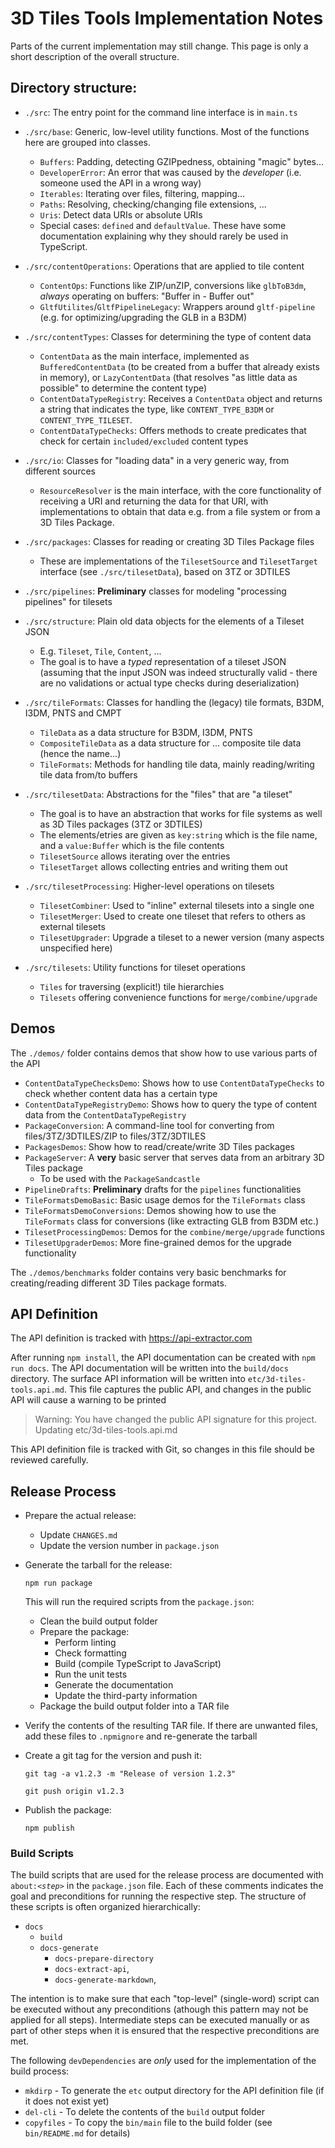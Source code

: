 # 3D Tiles Tools Implementation Notes

Parts of the current implementation may still change. This page is only a short description of the overall structure.

## Directory structure:

- `./src`: The entry point for the command line interface is in `main.ts`

- `./src/base`: Generic, low-level utility functions.
  Most of the functions here are grouped into classes.
  - `Buffers`: Padding, detecting GZIPpedness, obtaining "magic" bytes...
  - `DeveloperError`: An error that was caused by the _developer_ (i.e. someone used the API in a wrong way)
  - `Iterables`: Iterating over files, filtering, mapping...
  - `Paths`: Resolving, checking/changing file extensions, ...
  - `Uris`: Detect data URIs or absolute URIs
  - Special cases: `defined` and `defaultValue`. These have some documentation explaining why they should rarely be used in TypeScript.

- `./src/contentOperations`: Operations that are applied to tile content
  - `ContentOps`: Functions like ZIP/unZIP, conversions like `glbToB3dm`, _always_ operating on buffers: "Buffer in - Buffer out"
  - `GltfUtilites`/`GltfPipelineLegacy`: Wrappers around `gltf-pipeline` (e.g. for optimizing/upgrading the GLB in a B3DM)

- `./src/contentTypes`: Classes for determining the type of content data
  - `ContentData` as the main interface, implemented as `BufferedContentData` (to be created from a buffer that already exists in memory), or `LazyContentData` (that resolves "as little data as possible" to determine the content type)
  - `ContentDataTypeRegistry`: Receives a `ContentData` object and returns a string that indicates the type, like `CONTENT_TYPE_B3DM` or `CONTENT_TYPE_TILESET`.
  - `ContentDataTypeChecks`: Offers methods to create predicates that check for certain `included/excluded` content types

- `./src/io`: Classes for "loading data" in a very generic way, from different sources
  - `ResourceResolver` is the main interface, with the core functionality of receiving a URI and returning the data for that URI, with implementations to obtain that data e.g. from a file system or from a 3D Tiles Package.

- `./src/packages`: Classes for reading or creating 3D Tiles Package files
  - These are implementations of the `TilesetSource` and `TilesetTarget` interface (see `./src/tilesetData`), based on 3TZ or 3DTILES

- `./src/pipelines`: **Preliminary** classes for modeling "processing pipelines" for tilesets

- `./src/structure`: Plain old data objects for the elements of a Tileset JSON
  - E.g. `Tileset`, `Tile`, `Content`, ...
  - The goal is to have a _typed_ representation of a tileset JSON (assuming that the input JSON was indeed structurally valid - there are no validations or actual type checks during deserialization)

- `./src/tileFormats`: Classes for handling the (legacy) tile formats, B3DM, I3DM, PNTS and CMPT
  - `TileData` as a data structure for B3DM, I3DM, PNTS
  - `CompositeTileData` as a data structure for ... composite tile data (hence the name...)
  - `TileFormats`: Methods for handling tile data, mainly reading/writing tile data from/to buffers

- `./src/tilesetData`: Abstractions for the "files" that are "a tileset"
  - The goal is to have an abstraction that works for file systems as well as 3D Tiles packages (3TZ or 3DTILES)
  - The elements/etries are given as `key:string` which is the file name, and a `value:Buffer` which is the file contents
  - `TilesetSource` allows iterating over the entries
  - `TilesetTarget` allows collecting entries and writing them out

- `./src/tilesetProcessing`: Higher-level operations on tilesets
  - `TilesetCombiner`: Used to "inline" external tilesets into a single one
  - `TilesetMerger`: Used to create one tileset that refers to others as external tilesets
  - `TilesetUpgrader`: Upgrade a tileset to a newer version (many aspects unspecified here)

- `./src/tilesets`: Utility functions for tileset operations
  - `Tiles` for traversing (explicit!) tile hierarchies
  - `Tilesets` offering convenience functions for `merge/combine/upgrade`

## Demos

The `./demos/` folder contains demos that show how to use various parts of the API

- `ContentDataTypeChecksDemo`: Shows how to use `ContentDataTypeChecks` to check whether content data has a certain type
- `ContentDataTypeRegistryDemo`: Shows how to query the type of content data from the `ContentDataTypeRegistry`
- `PackageConversion`: A command-line tool for converting from files/3TZ/3DTILES/ZIP to files/3TZ/3DTILES
- `PackagesDemos`: Show how to read/create/write 3D Tiles packages
- `PackageServer`: A **very** basic server that serves data from an arbitrary 3D Tiles package
  - To be used with the `PackageSandcastle`
- `PipelineDrafts`: **Preliminary** drafts for the `pipelines` functionalities
- `TileFormatsDemoBasic`: Basic usage demos for the `TileFormats` class
- `TileFormatsDemoConversions`: Demos showing how to use the `TileFormats` class for conversions (like extracting GLB from B3DM etc.)
- `TilesetProcessingDemos`: Demos for the `combine/merge/upgrade` functions
- `TilesetUpgraderDemos`: More fine-grained demos for the upgrade functionality

The `./demos/benchmarks` folder contains very basic benchmarks for creating/reading different 3D Tiles package formats.


## API Definition

The API definition is tracked with https://api-extractor.com

After running `npm install`, the API documentation can be created with `npm run docs`. The API documentation will be written into the `build/docs` directory. The surface API information will be written into `etc/3d-tiles-tools.api.md`. This file captures the public API, and changes in the public API will cause a warning to be printed

> Warning: You have changed the public API signature for this project. Updating etc/3d-tiles-tools.api.md

This API definition file is tracked with Git, so changes in this file should be reviewed carefully.


## Release Process

- Prepare the actual release:
  - Update `CHANGES.md`
  - Update the version number in `package.json`

- Generate the tarball for the release:  
  
  `npm run package` 

  This will run the required scripts from the `package.json`:
    - Clean the build output folder
    - Prepare the package: 
      - Perform linting
      - Check formatting
      - Build (compile TypeScript to JavaScript)
      - Run the unit tests
      - Generate the documentation
      - Update the third-party information
    - Package the build output folder into a TAR file

- Verify the contents of the resulting TAR file. If there are unwanted files, add these files to `.npmignore` and re-generate the tarball

- Create a git tag for the version and push it:
 
  `git tag -a v1.2.3 -m "Release of version 1.2.3"`
  
  `git push origin v1.2.3`

- Publish the package:
  
  `npm publish`


### Build Scripts

The build scripts that are used for the release process are documented with `about:`_`<step>`_ in the `package.json` file. Each of these comments indicates the goal and preconditions for running the respective step. The structure of these scripts is often organized hierarchically:

- `docs`
  - `build`
  - `docs-generate`
    - `docs-prepare-directory`
    - `docs-extract-api`,
    - `docs-generate-markdown`,

 The intention is to make sure that each "top-level" (single-word) script can be executed without any preconditions (athough this pattern may not be applied for all steps). Intermediate steps can be executed manually or as part of other steps when it is ensured that the respective preconditions are met.

The following `devDependencies` are *only* used for the implementation of the build process:

- `mkdirp` - To generate the `etc` output directory for the API definition file (if it does not exist yet)
- `del-cli` - To delete the contents of the `build` output folder
- `copyfiles` - To copy the `bin/main` file to the build folder (see `bin/README.md` for details)


